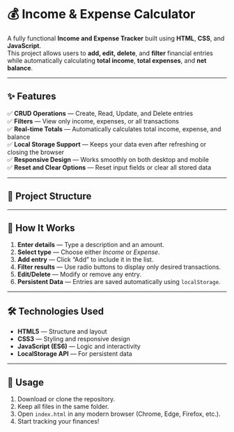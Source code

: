 # 💰 Income & Expense Calculator

A fully functional **Income and Expense Tracker** built using **HTML**, **CSS**, and **JavaScript**.  
This project allows users to **add, edit, delete**, and **filter** financial entries while automatically calculating **total income**, **total expenses**, and **net balance**.

---

## ✨ Features

✅ **CRUD Operations** — Create, Read, Update, and Delete entries  
✅ **Filters** — View only income, expenses, or all transactions  
✅ **Real-time Totals** — Automatically calculates total income, expense, and balance  
✅ **Local Storage Support** — Keeps your data even after refreshing or closing the browser  
✅ **Responsive Design** — Works smoothly on both desktop and mobile  
✅ **Reset and Clear Options** — Reset input fields or clear all stored data  

---

## 🧩 Project Structure


---

## 🧠 How It Works

1. **Enter details** — Type a description and an amount.  
2. **Select type** — Choose either *Income* or *Expense*.  
3. **Add entry** — Click “Add” to include it in the list.  
4. **Filter results** — Use radio buttons to display only desired transactions.  
5. **Edit/Delete** — Modify or remove any entry.  
6. **Persistent Data** — Entries are saved automatically using `localStorage`.  

---

## 🛠️ Technologies Used

- **HTML5** — Structure and layout  
- **CSS3** — Styling and responsive design  
- **JavaScript (ES6)** — Logic and interactivity  
- **LocalStorage API** — For persistent data  

---

## 🧭 Usage

1. Download or clone the repository.
2. Keep all files in the same folder.
3. Open `index.html` in any modern browser (Chrome, Edge, Firefox, etc.).
4. Start tracking your finances!
